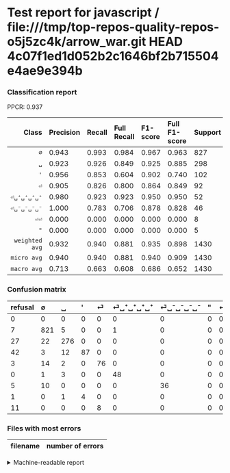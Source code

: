 # Test report for javascript / file:///tmp/top-repos-quality-repos-o5j5zc4k/arrow_war.git HEAD 4c07f1ed1d052b2c1646bf2b715504e4ae9e394b

### Classification report

PPCR: 0.937

| Class | Precision | Recall | Full Recall | F1-score | Full F1-score | Support | Full Support | PPCR |
|------:|:----------|:-------|:------------|:---------|:---------|:--------|:-------------|:-----|
| `∅` | 0.943| 0.993| 0.984| 0.967| 0.963| 827| 834| 0.992 |
| `␣` | 0.923| 0.926| 0.849| 0.925| 0.885| 298| 325| 0.917 |
| `'` | 0.956| 0.853| 0.604| 0.902| 0.740| 102| 144| 0.708 |
| `⏎` | 0.905| 0.826| 0.800| 0.864| 0.849| 92| 95| 0.968 |
| `⏎␣⁺␣⁺␣⁺␣⁺` | 0.980| 0.923| 0.923| 0.950| 0.950| 52| 52| 1.000 |
| `⏎␣⁻␣⁻␣⁻␣⁻` | 1.000| 0.783| 0.706| 0.878| 0.828| 46| 51| 0.902 |
| `⏎⏎` | 0.000| 0.000| 0.000| 0.000| 0.000| 8| 19| 0.421 |
| `"` | 0.000| 0.000| 0.000| 0.000| 0.000| 5| 6| 0.833 |
| `weighted avg` | 0.932| 0.940| 0.881| 0.935| 0.898| 1430| 1526| 0.937 |
| `micro avg` | 0.940| 0.940| 0.881| 0.940| 0.909| 1430| 1526| 0.937 |
| `macro avg` | 0.713| 0.663| 0.608| 0.686| 0.652| 1430| 1526| 0.937 |

### Confusion matrix

|refusal|  ∅| ␣| '| ⏎| ⏎␣⁺␣⁺␣⁺␣⁺| ⏎␣⁻␣⁻␣⁻␣⁻| "| ⏎⏎| 
|:---|:---|:---|:---|:---|:---|:---|:---|:---|
|0 |0 |0 |0 |0 |0 |0 |0 |0 |
|7 |821 |5 |0 |0 |1 |0 |0 |0 |
|27 |22 |276 |0 |0 |0 |0 |0 |0 |
|42 |3 |12 |87 |0 |0 |0 |0 |0 |
|3 |14 |2 |0 |76 |0 |0 |0 |0 |
|0 |1 |3 |0 |0 |48 |0 |0 |0 |
|5 |10 |0 |0 |0 |0 |36 |0 |0 |
|1 |0 |1 |4 |0 |0 |0 |0 |0 |
|11 |0 |0 |0 |8 |0 |0 |0 |0 |

### Files with most errors

| filename | number of errors|
|:----:|:-----|

<details>
    <summary>Machine-readable report</summary>
```json
{
  "cl_report": {"\"": {"f1-score": 0.0, "precision": 0.0, "recall": 0.0, "support": 5}, "\u0027": {"f1-score": 0.9015544041450777, "precision": 0.9560439560439561, "recall": 0.8529411764705882, "support": 102}, "macro avg": {"f1-score": 0.6856722171136516, "precision": 0.7132586674164499, "recall": 0.662954138663611, "support": 1430}, "micro avg": {"f1-score": 0.9398601398601398, "precision": 0.9398601398601398, "recall": 0.9398601398601398, "support": 1430}, "weighted avg": {"f1-score": 0.9346100203342617, "precision": 0.9316756012015975, "recall": 0.9398601398601398, "support": 1430}, "\u2205": {"f1-score": 0.967020023557126, "precision": 0.9425947187141217, "recall": 0.992744860943168, "support": 827}, "\u23ce": {"f1-score": 0.8636363636363636, "precision": 0.9047619047619048, "recall": 0.8260869565217391, "support": 92}, "\u23ce\u23ce": {"f1-score": 0.0, "precision": 0.0, "recall": 0.0, "support": 8}, "\u23ce\u2423\u207a\u2423\u207a\u2423\u207a\u2423\u207a": {"f1-score": 0.9504950495049506, "precision": 0.9795918367346939, "recall": 0.9230769230769231, "support": 52}, "\u23ce\u2423\u207b\u2423\u207b\u2423\u207b\u2423\u207b": {"f1-score": 0.878048780487805, "precision": 1.0, "recall": 0.782608695652174, "support": 46}, "\u2423": {"f1-score": 0.9246231155778895, "precision": 0.9230769230769231, "recall": 0.9261744966442953, "support": 298}},
  "cl_report_full": {"\"": {"f1-score": 0.0, "precision": 0.0, "recall": 0.0, "support": 6}, "\u0027": {"f1-score": 0.7404255319148936, "precision": 0.9560439560439561, "recall": 0.6041666666666666, "support": 144}, "macro avg": {"f1-score": 0.6519167546846748, "precision": 0.7132586674164499, "recall": 0.6083461477424396, "support": 1526}, "micro avg": {"f1-score": 0.9093369418132612, "precision": 0.9398601398601398, "recall": 0.8807339449541285, "support": 1526}, "weighted avg": {"f1-score": 0.8975149963930462, "precision": 0.9250887821366266, "recall": 0.8807339449541285, "support": 1526}, "\u2205": {"f1-score": 0.963049853372434, "precision": 0.9425947187141217, "recall": 0.9844124700239808, "support": 834}, "\u23ce": {"f1-score": 0.8491620111731844, "precision": 0.9047619047619048, "recall": 0.8, "support": 95}, "\u23ce\u23ce": {"f1-score": 0.0, "precision": 0.0, "recall": 0.0, "support": 19}, "\u23ce\u2423\u207a\u2423\u207a\u2423\u207a\u2423\u207a": {"f1-score": 0.9504950495049506, "precision": 0.9795918367346939, "recall": 0.9230769230769231, "support": 52}, "\u23ce\u2423\u207b\u2423\u207b\u2423\u207b\u2423\u207b": {"f1-score": 0.8275862068965517, "precision": 1.0, "recall": 0.7058823529411765, "support": 51}, "\u2423": {"f1-score": 0.8846153846153846, "precision": 0.9230769230769231, "recall": 0.8492307692307692, "support": 325}},
  "ppcr": 0.9370904325032765
}
```
</details>

